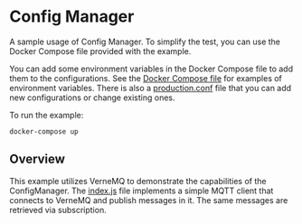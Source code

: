 # Config Manager

A sample usage of Config Manager. To simplify the test, you can use the Docker Compose file provided
with the example.

You can add some environment variables in the Docker Compose file to add them to the configurations.
See the [Docker Compose file](./docker-compose.yml) for examples of environment variables.
There is also a [production.conf](./config/production.conf) file that you can add new configurations
or change existing ones.

To run the example:
```shell
docker-compose up
```

## Overview

This example utilizes VerneMQ to demonstrate the capabilities of the ConfigManager. The
[index.js](./index.js) file implements a simple MQTT client that connects to VerneMQ and publish
messages in it. The same messages are retrieved via subscription.
